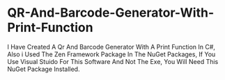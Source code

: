 # QR-And-Barcode-Generator-With-Print-Function
I Have Created A Qr And Barcode Generator With A Print Function In C#, Also i Used The Zen Framework Package In The NuGet Packages, If You Use Visual Stuido For This Software And Not The Exe, You Will Need This NuGet Package Installed.
